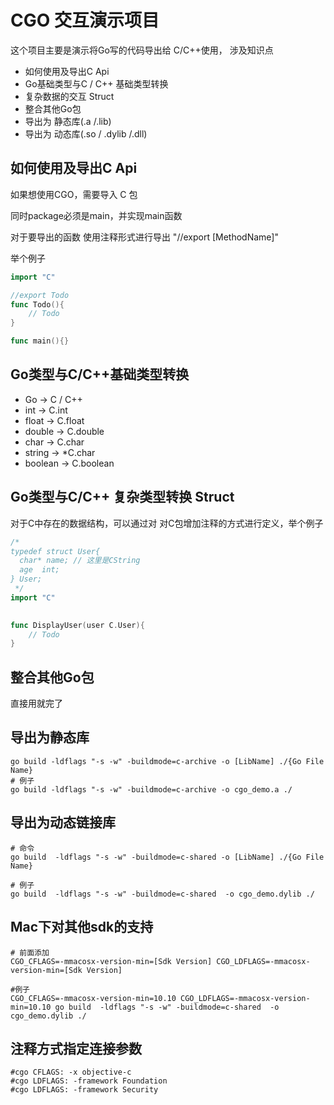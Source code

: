 # CGO 交互演示项目

这个项目主要是演示将Go写的代码导出给 C/C++使用，
涉及知识点

* 如何使用及导出C Api
* Go基础类型与C / C++ 基础类型转换
* 复杂数据的交互  Struct
* 整合其他Go包
* 导出为 静态库(.a /.lib)
* 导出为 动态库(.so / .dylib /.dll)

## 如何使用及导出C Api
如果想使用CGO，需要导入 C 包

同时package必须是main，并实现main函数

对于要导出的函数 使用注释形式进行导出 "//export [MethodName]"

举个例子

```go
import "C"

//export Todo
func Todo(){
	// Todo
}

func main(){}
```


## Go类型与C/C++基础类型转换
* Go -> C / C++
* int -> C.int
* float -> C.float
* double -> C.double
* char -> C.char
* string -> *C.char
* boolean -> C.boolean

## Go类型与C/C++ 复杂类型转换 Struct
对于C中存在的数据结构，可以通过对 对C包增加注释的方式进行定义，举个例子
```go
/*
typedef struct User{
  char* name; // 这里是CString
  age  int;
} User;
 */
import "C"

 
func DisplayUser(user C.User){
	// Todo
} 

```

## 整合其他Go包
直接用就完了

## 导出为静态库
```shell
go build -ldflags "-s -w" -buildmode=c-archive -o [LibName] ./{Go File Name} 
# 例子
go build -ldflags "-s -w" -buildmode=c-archive -o cgo_demo.a ./
```

## 导出为动态链接库

```shell
# 命令
go build  -ldflags "-s -w" -buildmode=c-shared -o [LibName] ./{Go File Name}

# 例子
go build  -ldflags "-s -w" -buildmode=c-shared  -o cgo_demo.dylib ./
```

## Mac下对其他sdk的支持
```shell
# 前面添加
CGO_CFLAGS=-mmacosx-version-min=[Sdk Version] CGO_LDFLAGS=-mmacosx-version-min=[Sdk Version] 

#例子
CGO_CFLAGS=-mmacosx-version-min=10.10 CGO_LDFLAGS=-mmacosx-version-min=10.10 go build  -ldflags "-s -w" -buildmode=c-shared  -o cgo_demo.dylib ./
```

## 注释方式指定连接参数
```shell
#cgo CFLAGS: -x objective-c
#cgo LDFLAGS: -framework Foundation
#cgo LDFLAGS: -framework Security
```

 